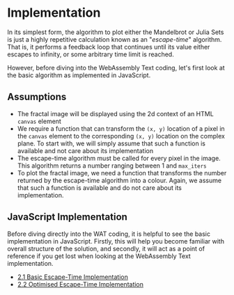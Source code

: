 # Implementation

In its simplest form, the algorithm to plot either the Mandelbrot or Julia Sets is just a highly repetitive calculation known as an "*escape-time*" algorithm.  That is, it performs a feedback loop that continues until its value either escapes to infinity, or some arbitrary time limit is reached.

However, before diving into the WebAssembly Text coding, let's first look at the basic algorithm as implemented in JavaScript.

## Assumptions

* The fractal image will be displayed using the 2d context of an HTML `canvas` element
* We require a function that can transform the `(x, y)` location of a pixel in the `canvas` element to the corresponding `(x, y)` location on the complex plane.  To start with, we will simply assume that such a function is available and not care about its implementation
* The escape-time algorithm must be called for every pixel in the image.  This algorithm returns a number ranging between 1 and `max_iters`
* To plot the fractal image, we need a function that transforms the number returned by the escape-time algorithm into a colour.  Again, we assume that such a function is available and do not care about its implementation.

## JavaScript Implementation

Before diving directly into the WAT coding, it is helpful to see the basic implementation in JavaScript.  Firstly, this will help you become familiar with overall structure of the solution, and secondly, it will act as a point of reference if you get lost when looking at the WebAssembly Text implementation.

* [2.1 Basic Escape-Time Implementation](./01/README.md)
* [2.2 Optimised Escape-Time Implementation](./02/README.md)


